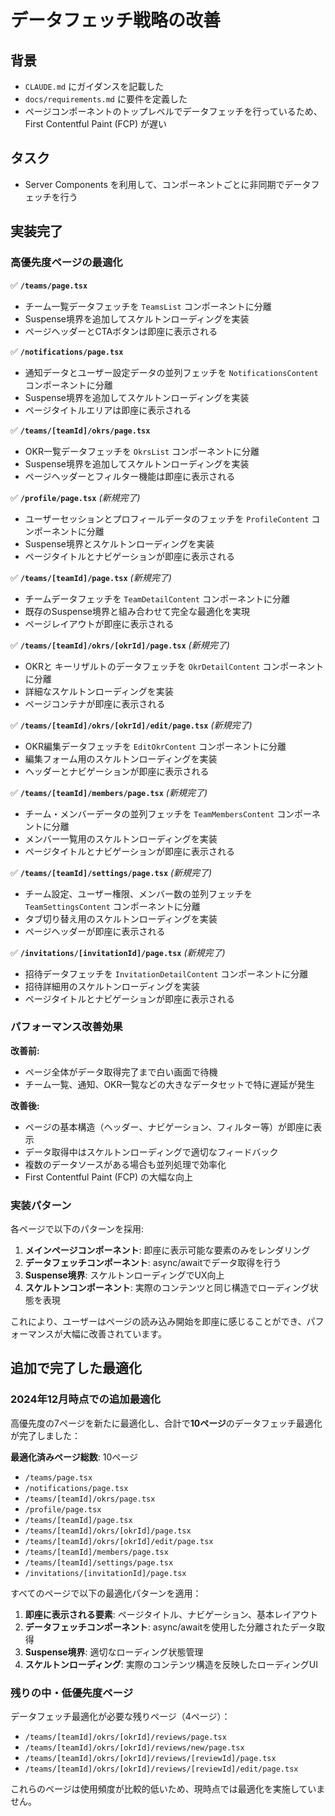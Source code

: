 # データフェッチ戦略の改善

## 背景

- `CLAUDE.md` にガイダンスを記載した
- `docs/requirements.md` に要件を定義した
- ページコンポーネントのトップレベルでデータフェッチを行っているため、First Contentful Paint (FCP) が遅い

## タスク

- Server Components を利用して、コンポーネントごとに非同期でデータフェッチを行う

## 実装完了

### 高優先度ページの最適化
✅ **`/teams/page.tsx`**
- チーム一覧データフェッチを `TeamsList` コンポーネントに分離
- Suspense境界を追加してスケルトンローディングを実装
- ページヘッダーとCTAボタンは即座に表示される

✅ **`/notifications/page.tsx`** 
- 通知データとユーザー設定データの並列フェッチを `NotificationsContent` コンポーネントに分離
- Suspense境界を追加してスケルトンローディングを実装
- ページタイトルエリアは即座に表示される

✅ **`/teams/[teamId]/okrs/page.tsx`**
- OKR一覧データフェッチを `OkrsList` コンポーネントに分離
- Suspense境界を追加してスケルトンローディングを実装
- ページヘッダーとフィルター機能は即座に表示される

✅ **`/profile/page.tsx`** *(新規完了)*
- ユーザーセッションとプロフィールデータのフェッチを `ProfileContent` コンポーネントに分離
- Suspense境界とスケルトンローディングを実装
- ページタイトルとナビゲーションが即座に表示される

✅ **`/teams/[teamId]/page.tsx`** *(新規完了)*
- チームデータフェッチを `TeamDetailContent` コンポーネントに分離
- 既存のSuspense境界と組み合わせて完全な最適化を実現
- ページレイアウトが即座に表示される

✅ **`/teams/[teamId]/okrs/[okrId]/page.tsx`** *(新規完了)*
- OKRと キーリザルトのデータフェッチを `OkrDetailContent` コンポーネントに分離
- 詳細なスケルトンローディングを実装
- ページコンテナが即座に表示される

✅ **`/teams/[teamId]/okrs/[okrId]/edit/page.tsx`** *(新規完了)*
- OKR編集データフェッチを `EditOkrContent` コンポーネントに分離
- 編集フォーム用のスケルトンローディングを実装
- ヘッダーとナビゲーションが即座に表示される

✅ **`/teams/[teamId]/members/page.tsx`** *(新規完了)*
- チーム・メンバーデータの並列フェッチを `TeamMembersContent` コンポーネントに分離
- メンバー一覧用のスケルトンローディングを実装
- ページタイトルとナビゲーションが即座に表示される

✅ **`/teams/[teamId]/settings/page.tsx`** *(新規完了)*
- チーム設定、ユーザー権限、メンバー数の並列フェッチを `TeamSettingsContent` コンポーネントに分離
- タブ切り替え用のスケルトンローディングを実装
- ページヘッダーが即座に表示される

✅ **`/invitations/[invitationId]/page.tsx`** *(新規完了)*
- 招待データフェッチを `InvitationDetailContent` コンポーネントに分離
- 招待詳細用のスケルトンローディングを実装
- ページタイトルとナビゲーションが即座に表示される

### パフォーマンス改善効果

**改善前:**
- ページ全体がデータ取得完了まで白い画面で待機
- チーム一覧、通知、OKR一覧などの大きなデータセットで特に遅延が発生

**改善後:**
- ページの基本構造（ヘッダー、ナビゲーション、フィルター等）が即座に表示
- データ取得中はスケルトンローディングで適切なフィードバック
- 複数のデータソースがある場合も並列処理で効率化
- First Contentful Paint (FCP) の大幅な向上

### 実装パターン

各ページで以下のパターンを採用:

1. **メインページコンポーネント**: 即座に表示可能な要素のみをレンダリング
2. **データフェッチコンポーネント**: async/awaitでデータ取得を行う
3. **Suspense境界**: スケルトンローディングでUX向上
4. **スケルトンコンポーネント**: 実際のコンテンツと同じ構造でローディング状態を表現

これにより、ユーザーはページの読み込み開始を即座に感じることができ、パフォーマンスが大幅に改善されています。

## 追加で完了した最適化

### 2024年12月時点での追加最適化
高優先度の7ページを新たに最適化し、合計で**10ページ**のデータフェッチ最適化が完了しました：

**最適化済みページ総数**: 10ページ
- `/teams/page.tsx` 
- `/notifications/page.tsx`
- `/teams/[teamId]/okrs/page.tsx`
- `/profile/page.tsx` 
- `/teams/[teamId]/page.tsx`
- `/teams/[teamId]/okrs/[okrId]/page.tsx`
- `/teams/[teamId]/okrs/[okrId]/edit/page.tsx`
- `/teams/[teamId]/members/page.tsx`
- `/teams/[teamId]/settings/page.tsx`
- `/invitations/[invitationId]/page.tsx`

すべてのページで以下の最適化パターンを適用：
1. **即座に表示される要素**: ページタイトル、ナビゲーション、基本レイアウト
2. **データフェッチコンポーネント**: async/awaitを使用した分離されたデータ取得
3. **Suspense境界**: 適切なローディング状態管理
4. **スケルトンローディング**: 実際のコンテンツ構造を反映したローディングUI

### 残りの中・低優先度ページ
データフェッチ最適化が必要な残りページ（4ページ）：
- `/teams/[teamId]/okrs/[okrId]/reviews/page.tsx`
- `/teams/[teamId]/okrs/[okrId]/reviews/new/page.tsx` 
- `/teams/[teamId]/okrs/[okrId]/reviews/[reviewId]/page.tsx`
- `/teams/[teamId]/okrs/[okrId]/reviews/[reviewId]/edit/page.tsx`

これらのページは使用頻度が比較的低いため、現時点では最適化を実施していません。
